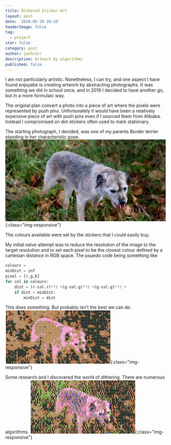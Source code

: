 ```yaml
---
title: Dithered Sticker Art
layout: post
date: '2020-05-19 20:10'
headerImage: false
tag:
  - project
star: false
category: post
author: joshcarr
description: Artwork by algorithms
published: false
---
```


I am not particularly artistic. Nonetheless, I can try, and one aspect I have found enjoyabe is creating artwork by abstracting photographs. It was something we did in school once, and in 2019 I decided to have another go, but in a more formulaic way. 

The original plan convert a photo into a piece of art where the pixels were represented by push pins. Unfortunately it would have been a relatively expensive piece of art with push pins even if I sourced them from Alibaba. Instead I compromised on dot stickers often used to mark stationary.

The starting photograph, I decided, was one of my parents Border terrier standing in her characteristic pose.
![ribble](/assets/images/algoart/ribble.JPG){:class="img-responsive"}

The colours available were set by the stickers that I could easily buy.

My initial naive attempt was to reduce the resolution of the image to the target resolution and to set each pixel to be the closest colour defined by a cartesian distance in RGB space. The psuedo code being something like

```python
colours = 
minDist = inf
pixel = [r,g,b]
for col in colours:
    dist = (r-col.r)**2 +(g-col.g)**2 +(g-col.g)**2 + 
    if dist < minDist:
        minDist = dist
```

This does something. But probably isn't the best we can do.
![ribble](/assets/images/algoart/nodither.png){:class="img-responsive"}

Some research and I discovered the world of dithering. There are numerous algorithms.
![ribble](/assets/images/algoart/dither.png){:class="img-responsive"}



